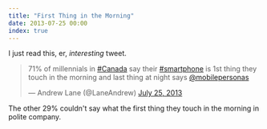 ```yaml
---
title: "First Thing in the Morning"
date: 2013-07-25 00:00
index: true
---
```


I just read this, er, _interesting_ tweet.

> 71% of millennials in [#Canada](https://twitter.com/search?q=%23Canada&src=hash) say their [#smartphone](https://twitter.com/search?q=%23smartphone&src=hash) is 1st thing they touch in the morning and last thing at night says [@mobilepersonas](https://twitter.com/MobilePersonas)
> 
> — Andrew Lane (@LaneAndrew) [July 25, 2013](https://twitter.com/LaneAndrew/statuses/360400332649529344)<script async="" src="//platform.twitter.com/widgets.js" charset="utf-8"></script>

The other 29% couldn't say what the first thing they touch in the morning in polite company.

<!-- more -->
